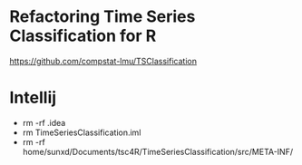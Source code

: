 # Refactoring Time Series Classification for R 
https://github.com/compstat-lmu/TSClassification
# Intellij 
- rm -rf .idea
- rm TimeSeriesClassification.iml
- rm -rf home/sunxd/Documents/tsc4R/TimeSeriesClassification/src/META-INF/
